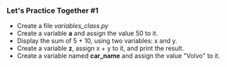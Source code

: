 ### Let's Practice Together \#1

- Create a file *variables_class.py*
- Create a variable **a** and assign the value 50 to it.
- Display the sum of 5 + 10, using two variables: x and y.
- Create a variable **z**, assign x + y to it, and print the result.
- Create a variable named **car_name** and assign the value "Volvo" to it.
